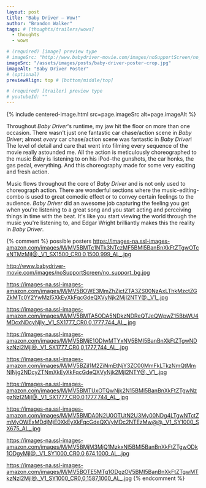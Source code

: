 ```yaml
---
layout: post
title: "Baby Driver – Wow!"
author: "Brandon Walker"
tags: # [thoughts/trailers/wows]
  - thoughts
  - wows

# (required) [image] preview type
# imageSrc: "http://www.babydriver-movie.com/images/noSupportScreen/no_support_bg.jpg"
imageSrc: "/assets/images/posts/baby-driver-poster-crop.jpg"
imageAlt: "Baby Driver Poster"
# (optional)
previewAlign: top # [bottom/middle/top]

# (required) [trailer] preview type
# youtubeId: ""
---
```


{% include centered-image.html src=page.imageSrc alt=page.imageAlt %}

Throughout _Baby Driver_'s runtime, my jaw hit the floor on more than one occasion. There wasn't just one fantastic car chase/action scene in _Baby Driver_; almost _every_ car chase/action scene was fantastic in _Baby Driver_! The level of detail and care that went into filming every sequence of the movie really astounded me. All the action is meticulously choreographed to the music Baby is listening to on his iPod–the gunshots, the car honks, the gas pedal, everything. And this choreography made for some very exciting and fresh action.

Music flows throughout the core of _Baby Driver_ and is not only used to choreograph action. There are wonderful sections where the music-editing-combo is used to great comedic effect or to convey certain feelings to the audience. _Baby Driver_ did an awesome job capturing the feeling you get when you're listening to a great song and you start acting and perceiving things in time with the beat. It's like you start viewing the world through the music you're listening to, and Edgar Wright brilliantly makes this the reality in _Baby Driver_.

{% comment %} possible posters
https://images-na.ssl-images-amazon.com/images/M/MV5BMTc1NTk3NTczMF5BMl5BanBnXkFtZTgwOTcxNTMzMjI@._V1_SX1500_CR0,0,1500,999_AL_.jpg

http://www.babydriver-movie.com/images/noSupportScreen/no_support_bg.jpg

https://images-na.ssl-images-amazon.com/images/M/MV5BOWE3MmZhZjctZTA3ZS00NzAxLThkMzctZGZkMTc0Y2YwMzI5XkEyXkFqcGdeQXVyNjk2MjI2NTY@._V1_.jpg

https://images-na.ssl-images-amazon.com/images/M/MV5BMTA5ODA5NDkzNDReQTJeQWpwZ15BbWU4MDcxNDcyNjIy._V1_SX1777_CR0,0,1777,744_AL_.jpg

https://images-na.ssl-images-amazon.com/images/M/MV5BMjE1ODIwMTYxNV5BMl5BanBnXkFtZTgwNDkzNzI2MjI@._V1_SX1777_CR0,0,1777,744_AL_.jpg

https://images-na.ssl-images-amazon.com/images/M/MV5BZjI1M2ZiNmEtNjY3ZC00MmFkLTkzNmQtMmNlNjg2NDcyZTNmXkEyXkFqcGdeQXVyNjk2MjI2NTY@._V1_.jpg

https://images-na.ssl-images-amazon.com/images/M/MV5BMTUxOTQwNjk2N15BMl5BanBnXkFtZTgwNzgzNzI2MjI@._V1_SX1777_CR0,0,1777,744_AL_.jpg

https://images-na.ssl-images-amazon.com/images/M/MV5BMDA0N2U0OTUtN2U3My00NDg4LTgwNTctZmMyOWExMDdjMjE0XkEyXkFqcGdeQXVyMDc2NTEzMw@@._V1_SY1000_SX675_AL_.jpg

https://images-na.ssl-images-amazon.com/images/M/MV5BMjM3MjQ1MzkxNl5BMl5BanBnXkFtZTgwODk1ODgyMjI@._V1_SY1000_CR0,0,674,1000_AL_.jpg

https://images-na.ssl-images-amazon.com/images/M/MV5BOTE5MTg1ODgzOV5BMl5BanBnXkFtZTgwMTkzNzI2MjI@._V1_SY1000_CR0,0,1587,1000_AL_.jpg
{% endcomment %}
